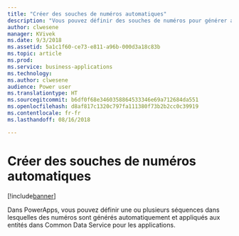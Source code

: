 ```yaml
---
title: "Créer des souches de numéros automatiques"
description: "Vous pouvez définir des souches de numéros pour générer automatiquement des numéros séquentiels pour les enregistrements dans Common Data Service pour les applications."
author: clwesene
manager: KVivek
ms.date: 9/3/2018
ms.assetid: 5a1c1f60-ce73-e811-a96b-000d3a18c83b
ms.topic: article
ms.prod: 
ms.service: business-applications
ms.technology: 
ms.author: clwesene
audience: Power user
ms.translationtype: HT
ms.sourcegitcommit: b6df0f68e3460358864533346e69a712684da551
ms.openlocfilehash: d8af817c1320c797fa111380f73b2b2cc0c39919
ms.contentlocale: fr-fr
ms.lasthandoff: 08/16/2018

---
```

# <a name="create-automatic-number-sequences"></a>Créer des souches de numéros automatiques


[!include[banner](../../includes/banner.md)]

Dans PowerApps, vous pouvez définir une ou plusieurs séquences dans lesquelles des numéros sont générés automatiquement et appliqués aux entités dans Common Data Service pour les applications.

